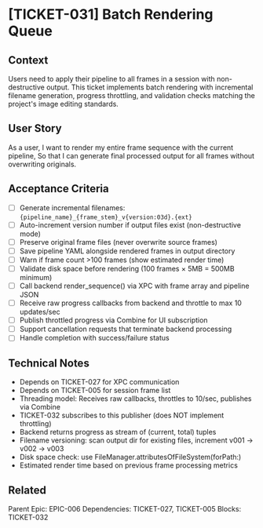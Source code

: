 # [TICKET-031] Batch Rendering Queue

## Context
Users need to apply their pipeline to all frames in a session with non-destructive output. This ticket implements batch rendering with incremental filename generation, progress throttling, and validation checks matching the project's image editing standards.

## User Story
As a user,
I want to render my entire frame sequence with the current pipeline,
So that I can generate final processed output for all frames without overwriting originals.

## Acceptance Criteria
- [ ] Generate incremental filenames: `{pipeline_name}_{frame_stem}_v{version:03d}.{ext}`
- [ ] Auto-increment version number if output files exist (non-destructive mode)
- [ ] Preserve original frame files (never overwrite source frames)
- [ ] Save pipeline YAML alongside rendered frames in output directory
- [ ] Warn if frame count >100 frames (show estimated render time)
- [ ] Validate disk space before rendering (100 frames × 5MB = 500MB minimum)
- [ ] Call backend render_sequence() via XPC with frame array and pipeline JSON
- [ ] Receive raw progress callbacks from backend and throttle to max 10 updates/sec
- [ ] Publish throttled progress via Combine for UI subscription
- [ ] Support cancellation requests that terminate backend processing
- [ ] Handle completion with success/failure status

## Technical Notes
- Depends on TICKET-027 for XPC communication
- Depends on TICKET-005 for session frame list
- Threading model: Receives raw callbacks, throttles to 10/sec, publishes via Combine
- TICKET-032 subscribes to this publisher (does NOT implement throttling)
- Backend returns progress as stream of (current, total) tuples
- Filename versioning: scan output dir for existing files, increment v001 → v002 → v003
- Disk space check: use FileManager.attributesOfFileSystem(forPath:)
- Estimated render time based on previous frame processing metrics

## Related
Parent Epic: EPIC-006
Dependencies: TICKET-027, TICKET-005
Blocks: TICKET-032
